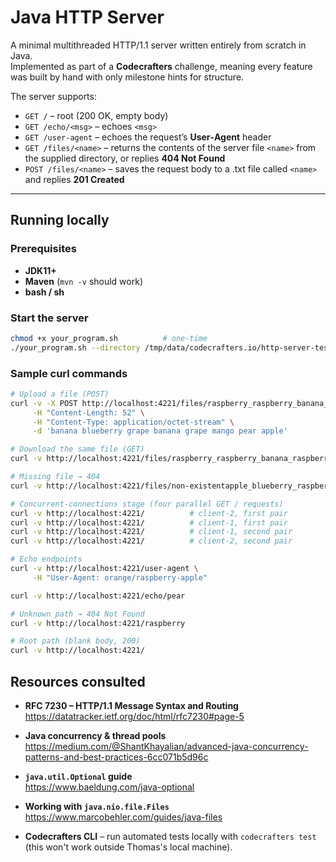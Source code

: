 # Java HTTP Server

A minimal multithreaded HTTP/1.1 server written entirely from scratch in Java.  
Implemented as part of a **Codecrafters** challenge, meaning every feature was built by hand with only milestone hints for structure.

The server supports:

* `GET /` – root (200 OK, empty body)
* `GET /echo/<msg>` – echoes `<msg>`
* `GET /user-agent` – echoes the request’s **User‑Agent** header
* `GET /files/<name>` – returns the contents of the server file `<name>` from the supplied directory, or replies **404 Not Found**
* `POST /files/<name>` – saves the request body to a .txt file called `<name>` and replies **201 Created**

---

## Running locally

### Prerequisites

* **JDK11+**
* **Maven** (`mvn -v` should work)
* **bash / sh**

### Start the server

```bash
chmod +x your_program.sh          # one‑time
./your_program.sh --directory /tmp/data/codecrafters.io/http-server-tester/
```

### Sample curl commands
```bash
# Upload a file (POST)
curl -v -X POST http://localhost:4221/files/raspberry_raspberry_banana_raspberry \
     -H "Content-Length: 52" \
     -H "Content-Type: application/octet-stream" \
     -d 'banana blueberry grape banana grape mango pear apple'

# Download the same file (GET)
curl -v http://localhost:4221/files/raspberry_raspberry_banana_raspberry

# Missing file → 404
curl -v http://localhost:4221/files/non-existentapple_blueberry_raspberry_grape

# Concurrent‑connections stage (four parallel GET / requests)
curl -v http://localhost:4221/          # client‑2, first pair
curl -v http://localhost:4221/          # client‑1, first pair
curl -v http://localhost:4221/          # client‑1, second pair
curl -v http://localhost:4221/          # client‑2, second pair

# Echo endpoints
curl -v http://localhost:4221/user-agent \
     -H "User-Agent: orange/raspberry-apple"

curl -v http://localhost:4221/echo/pear

# Unknown path → 404 Not Found
curl -v http://localhost:4221/raspberry

# Root path (blank body, 200)
curl -v http://localhost:4221/
```

## Resources consulted

* **RFC 7230 – HTTP/1.1 Message Syntax and Routing**  
  <https://datatracker.ietf.org/doc/html/rfc7230#page-5>

* **Java concurrency & thread pools**  
  <https://medium.com/@ShantKhayalian/advanced-java-concurrency-patterns-and-best-practices-6cc071b5d96c>

* **`java.util.Optional` guide**  
  <https://www.baeldung.com/java-optional>

* **Working with `java.nio.file.Files`**  
  <https://www.marcobehler.com/guides/java-files>

* **Codecrafters CLI** – run automated tests locally with `codecrafters test` (this won't work outside Thomas's local machine).
